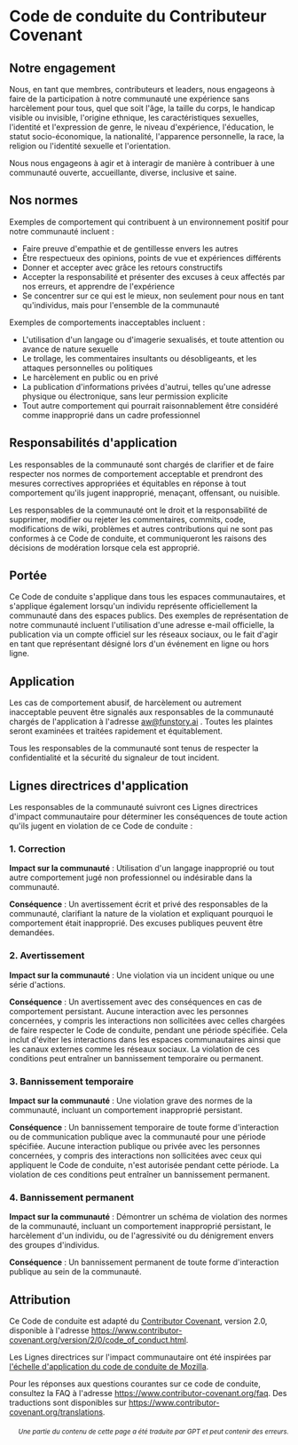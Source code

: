 # Code de conduite du Contributeur Covenant

## Notre engagement

Nous, en tant que membres, contributeurs et leaders, nous engageons à faire de la participation à notre
communauté une expérience sans harcèlement pour tous, quel que soit l'âge, la taille
du corps, le handicap visible ou invisible, l'origine ethnique, les caractéristiques sexuelles, l'identité
et l'expression de genre, le niveau d'expérience, l'éducation, le statut socio-économique,
la nationalité, l'apparence personnelle, la race, la religion ou l'identité sexuelle
et l'orientation.

Nous nous engageons à agir et à interagir de manière à contribuer à une communauté ouverte, accueillante,
diverse, inclusive et saine.

## Nos normes

Exemples de comportement qui contribuent à un environnement positif pour notre
communauté incluent :

* Faire preuve d'empathie et de gentillesse envers les autres
* Être respectueux des opinions, points de vue et expériences différents
* Donner et accepter avec grâce les retours constructifs
* Accepter la responsabilité et présenter des excuses à ceux affectés par nos erreurs,
  et apprendre de l'expérience
* Se concentrer sur ce qui est le mieux, non seulement pour nous en tant qu'individus, mais pour
  l'ensemble de la communauté

Exemples de comportements inacceptables incluent :

* L'utilisation d'un langage ou d'imagerie sexualisés, et toute attention ou
  avance de nature sexuelle
* Le trollage, les commentaires insultants ou désobligeants, et les attaques personnelles ou politiques
* Le harcèlement en public ou en privé
* La publication d'informations privées d'autrui, telles qu'une adresse physique ou électronique,
  sans leur permission explicite
* Tout autre comportement qui pourrait raisonnablement être considéré comme inapproprié dans un
  cadre professionnel

## Responsabilités d'application

Les responsables de la communauté sont chargés de clarifier et de faire respecter nos normes de
comportement acceptable et prendront des mesures correctives appropriées et équitables en
réponse à tout comportement qu'ils jugent inapproprié, menaçant, offensant,
ou nuisible.

Les responsables de la communauté ont le droit et la responsabilité de supprimer, modifier ou rejeter
les commentaires, commits, code, modifications de wiki, problèmes et autres contributions qui ne sont pas
conformes à ce Code de conduite, et communiqueront les raisons des décisions de modération
lorsque cela est approprié.

## Portée

Ce Code de conduite s'applique dans tous les espaces communautaires, et s'applique également lorsqu'un
individu représente officiellement la communauté dans des espaces publics.
Des exemples de représentation de notre communauté incluent l'utilisation d'une adresse e-mail officielle,
la publication via un compte officiel sur les réseaux sociaux, ou le fait d'agir en tant que
représentant désigné lors d'un événement en ligne ou hors ligne.

## Application

Les cas de comportement abusif, de harcèlement ou autrement inacceptable peuvent être
signalés aux responsables de la communauté chargés de l'application à l'adresse
aw@funstory.ai .
Toutes les plaintes seront examinées et traitées rapidement et équitablement.

Tous les responsables de la communauté sont tenus de respecter la confidentialité et la sécurité du
signaleur de tout incident.

## Lignes directrices d'application

Les responsables de la communauté suivront ces Lignes directrices d'impact communautaire pour déterminer
les conséquences de toute action qu'ils jugent en violation de ce Code de conduite :

### 1. Correction

**Impact sur la communauté** : Utilisation d'un langage inapproprié ou tout autre comportement jugé non professionnel ou indésirable dans la communauté.

**Conséquence** : Un avertissement écrit et privé des responsables de la communauté, clarifiant la nature de la violation et expliquant pourquoi le comportement était inapproprié. Des excuses publiques peuvent être demandées.

### 2. Avertissement

**Impact sur la communauté** : Une violation via un incident unique ou une série d'actions.

**Conséquence** : Un avertissement avec des conséquences en cas de comportement persistant. Aucune interaction avec les personnes concernées, y compris les interactions non sollicitées avec celles chargées de faire respecter le Code de conduite, pendant une période spécifiée. Cela inclut d'éviter les interactions dans les espaces communautaires ainsi que les canaux externes comme les réseaux sociaux. La violation de ces conditions peut entraîner un bannissement temporaire ou permanent.

### 3. Bannissement temporaire

**Impact sur la communauté** : Une violation grave des normes de la communauté, incluant un comportement inapproprié persistant.

**Conséquence** : Un bannissement temporaire de toute forme d'interaction ou de communication publique avec la communauté pour une période spécifiée. Aucune interaction publique ou privée avec les personnes concernées, y compris des interactions non sollicitées avec ceux qui appliquent le Code de conduite, n'est autorisée pendant cette période. La violation de ces conditions peut entraîner un bannissement permanent.

### 4. Bannissement permanent

**Impact sur la communauté** : Démontrer un schéma de violation des normes de la communauté, incluant un comportement inapproprié persistant, le harcèlement d'un individu, ou de l'agressivité ou du dénigrement envers des groupes d'individus.

**Conséquence** : Un bannissement permanent de toute forme d'interaction publique au sein de la communauté.

## Attribution

Ce Code de conduite est adapté du [Contributor Covenant][homepage],
version 2.0, disponible à l'adresse
https://www.contributor-covenant.org/version/2/0/code_of_conduct.html.

Les Lignes directrices sur l'impact communautaire ont été inspirées par [l'échelle d'application du code de conduite de Mozilla](https://github.com/mozilla/diversity).

[homepage]: https://www.contributor-covenant.org

Pour les réponses aux questions courantes sur ce code de conduite, consultez la FAQ à l'adresse
https://www.contributor-covenant.org/faq. Des traductions sont disponibles sur
https://www.contributor-covenant.org/translations.

<div align="right"> 
<h6><small>Une partie du contenu de cette page a été traduite par GPT et peut contenir des erreurs.</small></h6>